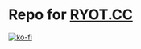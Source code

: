 # Repo for [RYOT.CC](https://ryot.cc)

[![ko-fi](https://ko-fi.com/img/githubbutton_sm.svg)](https://ko-fi.com/P5P6FHQ3P)


